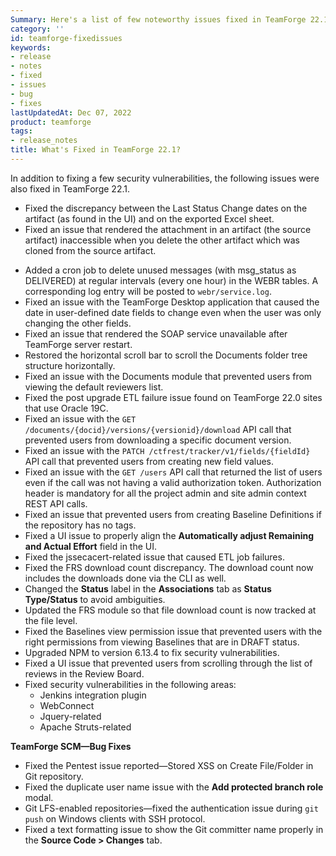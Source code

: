 ```yaml
---
Summary: Here's a list of few noteworthy issues fixed in TeamForge 22.1.
category: ''
id: teamforge-fixedissues
keywords:
- release
- notes
- fixed
- issues
- bug
- fixes
lastUpdatedAt: Dec 07, 2022
product: teamforge
tags:
- release_notes
title: What's Fixed in TeamForge 22.1?
---
```


<!-- See CRI 22.1 List: https://forge.collab.net/sf/go/artf421181  -->

In addition to fixing a few security vulnerabilities, the following issues were also fixed in TeamForge 22.1. 

* Fixed the discrepancy between the Last Status Change dates on the artifact (as found in the UI) and on the exported Excel sheet. 
* Fixed an issue that rendered the attachment in an artifact (the source artifact) inaccessible when you delete the other artifact which was cloned from the source artifact.
<!-- https://forge.collab.net/sf/sfmain/do/go/artf421683 -->
* Added a cron job to delete unused messages (with msg_status as DELIVERED) at regular intervals (every one hour) in the WEBR tables. A corresponding log entry will be posted to `webr/service.log`. 
* Fixed an issue with the TeamForge Desktop application that caused the date in user-defined date fields to change even when the user was only changing the other fields.
* Fixed an issue that rendered the SOAP service unavailable after TeamForge server restart. 
* Restored the horizontal scroll bar to scroll the Documents folder tree structure horizontally. 
* Fixed an issue with the Documents module that prevented users from viewing the default reviewers list.
* Fixed the post upgrade ETL failure issue found on TeamForge 22.0 sites that use Oracle 19C. 
* Fixed an issue with the `GET /documents/{docid}/versions/{versionid}/download` API call that prevented users from downloading a specific document version. 
* Fixed an issue with the `PATCH /ctfrest/tracker/v1/fields/{fieldId}` API call that prevented users from creating new field values.
* Fixed an issue with the `GET /users` API call that returned the list of users even if the call was not having a valid authorization token. Authorization header is mandatory for all the project admin and site admin context REST API calls. 
* Fixed an issue that prevented users from creating Baseline Definitions if the repository has no tags.
* Fixed a UI issue to properly align the **Automatically adjust Remaining and Actual Effort** field in the UI.
* Fixed the jssecacert-related issue that caused ETL job failures.
* Fixed the FRS download count discrepancy. The download count now includes the downloads done via the CLI as well. 
* Changed the **Status** label in the **Associations** tab as **Status Type/Status** to avoid ambiguities.
* Updated the FRS module so that file download count is now tracked at the file level.
* Fixed the Baselines view permission issue that prevented users with the right permissions from viewing Baselines that are in DRAFT status.
* Upgraded NPM to version 6.13.4 to fix security vulnerabilities.
* Fixed a UI issue that prevented users from scrolling through the list of reviews in the Review Board.
* Fixed security vulnerabilities in the following areas:
  * Jenkins integration plugin
  * WebConnect
  * Jquery-related
  * Apache Struts-related

**TeamForge SCM—Bug Fixes**

* Fixed the Pentest issue reported—Stored XSS on Create File/Folder in Git repository.
* Fixed the duplicate user name issue with the **Add protected branch role** modal. 
* Git LFS-enabled repositories—fixed the authentication issue during `git push` on Windows clients with SSH protocol.
* Fixed a text formatting issue to show the Git committer name properly in the **Source Code > Changes** tab. 